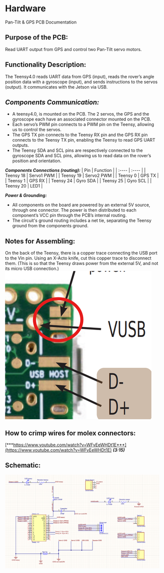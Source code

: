# Hardware
Pan-Tilt & GPS PCB Documentation  
## **Purpose of the PCB:**   
Read UART output from GPS and control two Pan-Tilt servo motors.

## **Functionality Description:**   
The Teensy4.0 reads UART data from GPS (input), reads the rover’s angle position data with a gyroscope (input), and sends instructions to the servos (output). It communicates with the Jetson via USB.

## ***Components Communication:***

- A teensy4.0, is mounted on the PCB. The 2 servos, the GPS and the gyroscope each have an associated connector mounted on the PCB.   
- Each servo’s PWM pin connects to a PWM pin on the Teensy, allowing us to control the servos.  
- The GPS TX pin connects to the Teensy RX pin and the GPS RX pin connects to the Teensy TX pin, enabling the Teensy to read GPS UART outputs.   
- The Teensy SDA and SCL pins are respectively connected to the gyroscope SDA and SCL pins, allowing us to read data on the rover’s position and orientation.

***Components Connections (routing):***
| Pin | Function |
| :---- | :---- |
| Teensy 18 | Servo1 PWM |
| Teensy 19 | Servo2 PWM |
| Teensy 0  | GPS TX |
| Teensy 1 | GPS RX |
| Teensy 24 | Gyro SDA |
| Teensy 25 | Gyro SCL |
| Teensy 20 | LED1 |

***Power & Grounding:***

- All components on the board are powered by an external 5V source, through one connector. The power is then distributed to each component’s VCC pin through the PCB’s internal routing.   
- The circuit's ground routing includes a net tie, separating the Teensy ground from the components ground.

## **Notes for Assembling:**  
On the back of the Teensy, there is a copper trace connecting the USB port to the Vin pin. Using an X-Acto knife, cut this copper trace to disconnect them. (This is so that the Teensy draws power from the external 5V, and not its micro USB connection.)  
![](img/image1.png)

## **How to crimp wires for molex connectors:**  
[***https://www.youtube.com/watch?v=WFvEeWHDt1E***](https://www.youtube.com/watch?v=WFvEeWHDt1E)     ***(3:15)***

## **Schematic:**  
![](img/image2.png)  